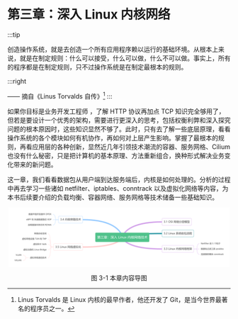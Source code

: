 # 第三章：深入 Linux 内核网络
:::tip <a/>

创造操作系统，就是去创造一个所有应用程序赖以运行的基础环境。从根本上来说，就是在制定规则：什么可以接受，什么可以做，什么不可以做。事实上，所有的程序都是在制定规则，只不过操作系统是在制定最根本的规则。

:::right

—— 摘自《Linus Torvalds 自传》[^1]
:::

如果你目标是业务开发工程师 ，了解 HTTP 协议再加点 TCP 知识完全够用了，但若是要设计一个优秀的架构，需要进行更深入的思考，包括权衡利弊和深入探究问题的根本原因时，这些知识显然不够了。此时，只有去了解一些底层原理，看看操作系统的各个模块如何有机协作，再如何对上层产生影响。掌握了最根本的规则，再看应用层的各种创新，显然近几年引领技术潮流的容器、服务网格、Cilium 也没有什么秘密，只是把计算机的基本原理、方法重新组合，换种形式解决业务变化带来的新问题。

这一章，我们看看数据包从用户端到达服务端后，内核是如何处理的。分析的过程中再去学习一些诸如 netfilter、iptables、conntrack 以及虚拟化网络等内容，为本书后续要介绍的负载均衡、容器网络、服务网格等技术储备一些基础知识。

<div  align="center">
	<img src="../assets/network-summary.png" width = "500"  align=center />
	<p>图 3-1 本章内容导图 </p>
</div>

[^1]: Linus Torvalds 是 Linux 内核的最早作者，他还开发了 Git，是当今世界最著名的程序员之一。